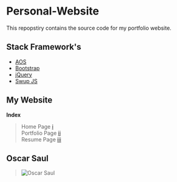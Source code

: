 # Personal-Website

This repopstiry contains the source code for my portfolio website.

## Stack Framework's

- [AOS](https://michalsnik.github.io/aos/ "AOS Libary")
- [Bootstrap](https://getbootstrap.com/ "Bootstrap Libary")
- [jQuery](https://jquery.com/ "jQuery Libary")
- [Swup JS](https://swup.js.org/ "Swup Libary")

## My Website

**Index**

> Home Page [i](https://oscarsaul.ca/)  
> Portfolio Page [ii](https://oscarsaul.ca/works)  
> Resume Page [iii](https://oscarsaul.ca/resume)  


## Oscar Saul  
>![Oscar Saul](https://i.ibb.co/yYBZGfp/adasd.jpg)

